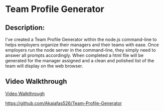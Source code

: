 # Team Profile Generator

## Description:
 I've created a Team Profile Generator within the node.js command-line to helps employers organize their managers and their teams with ease. Once employers run the node server in the command-line, they simply need to answer all prompts accordingly. When completed a html file will be generated for the manager assigned and a clean and polished list of the team will display on the web browser.

 ## Video Walkthrough

[Video Walkthrough](https://youtu.be/7mD7yXSt52E)


https://github.com/Akaiafas526/Team-Profile-Generator